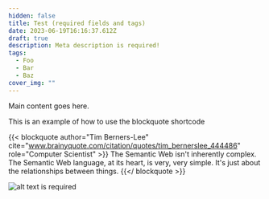 ```yaml
---
hidden: false
title: Test (required fields and tags)
date: 2023-06-19T16:16:37.612Z
draft: true
description: Meta description is required!
tags:
  - Foo
  - Bar
  - Baz
cover_img: ""
---
```

Main content goes here.

This is an example of how to use the blockquote shortcode

{{< blockquote author="Tim Berners-Lee" cite="www.brainyquote.com/citation/quotes/tim_bernerslee_444486" role="Computer Scientist" >}}
The Semantic Web isn't inherently complex. The Semantic Web language, at its heart, is very, very simple. It's just about the relationships between things.
{{</ blockquote >}}

![alt text is required](images/digital.jpg)